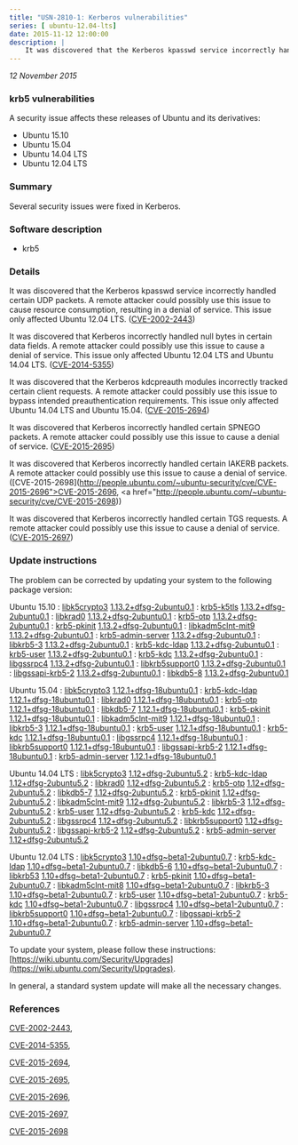 ```yaml
---
title: "USN-2810-1: Kerberos vulnerabilities"
series: [ ubuntu-12.04-lts]
date: 2015-11-12 12:00:00
description: |
    It was discovered that the Kerberos kpasswd service incorrectly handled certain UDP packets. A remote attacker could possibly use this issue to cause resource consumption, resulting in a denial of service. This issue only affected Ubuntu 12.04 LTS. ([CVE-2002-2443](http://people.ubuntu.com/~ubuntu-security/cve/CVE-2002-2443))
--- 
```

 
 

*12 November 2015*

### krb5 vulnerabilities

A security issue affects these releases of Ubuntu and its derivatives:

* Ubuntu 15.10
* Ubuntu 15.04
* Ubuntu 14.04 LTS
* Ubuntu 12.04 LTS

### Summary

Several security issues were fixed in Kerberos. 

### Software description

* krb5 

### Details

It was discovered that the Kerberos kpasswd service incorrectly handled certain UDP packets. A remote attacker could possibly use this issue to cause resource consumption, resulting in a denial of service. This issue only affected Ubuntu 12.04 LTS. ([CVE-2002-2443](http://people.ubuntu.com/~ubuntu-security/cve/CVE-2002-2443))

It was discovered that Kerberos incorrectly handled null bytes in certain data fields. A remote attacker could possibly use this issue to cause a denial of service. This issue only affected Ubuntu 12.04 LTS and Ubuntu 14.04 LTS. ([CVE-2014-5355](http://people.ubuntu.com/~ubuntu-security/cve/CVE-2014-5355))

It was discovered that the Kerberos kdcpreauth modules incorrectly tracked certain client requests. A remote attacker could possibly use this issue to bypass intended preauthentication requirements. This issue only affected Ubuntu 14.04 LTS and Ubuntu 15.04. ([CVE-2015-2694](http://people.ubuntu.com/~ubuntu-security/cve/CVE-2015-2694))

It was discovered that Kerberos incorrectly handled certain SPNEGO packets. A remote attacker could possibly use this issue to cause a denial of service. ([CVE-2015-2695](http://people.ubuntu.com/~ubuntu-security/cve/CVE-2015-2695))

It was discovered that Kerberos incorrectly handled certain IAKERB packets. A remote attacker could possibly use this issue to cause a denial of service. ([CVE-2015-2698](http://people.ubuntu.com/~ubuntu-security/cve/CVE-2015-2696">CVE-2015-2696</a>, <a href="http://people.ubuntu.com/~ubuntu-security/cve/CVE-2015-2698))

It was discovered that Kerberos incorrectly handled certain TGS requests. A remote attacker could possibly use this issue to cause a denial of service. ([CVE-2015-2697](http://people.ubuntu.com/~ubuntu-security/cve/CVE-2015-2697)) 

### Update instructions

The problem can be corrected by updating your system to the following package version:

Ubuntu 15.10
 : [libk5crypto3](https://launchpad.net/ubuntu/+source/krb5) <span> [1.13.2+dfsg-2ubuntu0.1](https://launchpad.net/ubuntu/+source/krb5/1.13.2+dfsg-2ubuntu0.1) </span> 
 : [krb5-k5tls](https://launchpad.net/ubuntu/+source/krb5) <span> [1.13.2+dfsg-2ubuntu0.1](https://launchpad.net/ubuntu/+source/krb5/1.13.2+dfsg-2ubuntu0.1) </span> 
 : [libkrad0](https://launchpad.net/ubuntu/+source/krb5) <span> [1.13.2+dfsg-2ubuntu0.1](https://launchpad.net/ubuntu/+source/krb5/1.13.2+dfsg-2ubuntu0.1) </span> 
 : [krb5-otp](https://launchpad.net/ubuntu/+source/krb5) <span> [1.13.2+dfsg-2ubuntu0.1](https://launchpad.net/ubuntu/+source/krb5/1.13.2+dfsg-2ubuntu0.1) </span> 
 : [krb5-pkinit](https://launchpad.net/ubuntu/+source/krb5) <span> [1.13.2+dfsg-2ubuntu0.1](https://launchpad.net/ubuntu/+source/krb5/1.13.2+dfsg-2ubuntu0.1) </span> 
 : [libkadm5clnt-mit9](https://launchpad.net/ubuntu/+source/krb5) <span> [1.13.2+dfsg-2ubuntu0.1](https://launchpad.net/ubuntu/+source/krb5/1.13.2+dfsg-2ubuntu0.1) </span> 
 : [krb5-admin-server](https://launchpad.net/ubuntu/+source/krb5) <span> [1.13.2+dfsg-2ubuntu0.1](https://launchpad.net/ubuntu/+source/krb5/1.13.2+dfsg-2ubuntu0.1) </span> 
 : [libkrb5-3](https://launchpad.net/ubuntu/+source/krb5) <span> [1.13.2+dfsg-2ubuntu0.1](https://launchpad.net/ubuntu/+source/krb5/1.13.2+dfsg-2ubuntu0.1) </span> 
 : [krb5-kdc-ldap](https://launchpad.net/ubuntu/+source/krb5) <span> [1.13.2+dfsg-2ubuntu0.1](https://launchpad.net/ubuntu/+source/krb5/1.13.2+dfsg-2ubuntu0.1) </span> 
 : [krb5-user](https://launchpad.net/ubuntu/+source/krb5) <span> [1.13.2+dfsg-2ubuntu0.1](https://launchpad.net/ubuntu/+source/krb5/1.13.2+dfsg-2ubuntu0.1) </span> 
 : [krb5-kdc](https://launchpad.net/ubuntu/+source/krb5) <span> [1.13.2+dfsg-2ubuntu0.1](https://launchpad.net/ubuntu/+source/krb5/1.13.2+dfsg-2ubuntu0.1) </span> 
 : [libgssrpc4](https://launchpad.net/ubuntu/+source/krb5) <span> [1.13.2+dfsg-2ubuntu0.1](https://launchpad.net/ubuntu/+source/krb5/1.13.2+dfsg-2ubuntu0.1) </span> 
 : [libkrb5support0](https://launchpad.net/ubuntu/+source/krb5) <span> [1.13.2+dfsg-2ubuntu0.1](https://launchpad.net/ubuntu/+source/krb5/1.13.2+dfsg-2ubuntu0.1) </span> 
 : [libgssapi-krb5-2](https://launchpad.net/ubuntu/+source/krb5) <span> [1.13.2+dfsg-2ubuntu0.1](https://launchpad.net/ubuntu/+source/krb5/1.13.2+dfsg-2ubuntu0.1) </span> 
 : [libkdb5-8](https://launchpad.net/ubuntu/+source/krb5) <span> [1.13.2+dfsg-2ubuntu0.1](https://launchpad.net/ubuntu/+source/krb5/1.13.2+dfsg-2ubuntu0.1) </span> 

Ubuntu 15.04
 : [libk5crypto3](https://launchpad.net/ubuntu/+source/krb5) <span> [1.12.1+dfsg-18ubuntu0.1](https://launchpad.net/ubuntu/+source/krb5/1.12.1+dfsg-18ubuntu0.1) </span> 
 : [krb5-kdc-ldap](https://launchpad.net/ubuntu/+source/krb5) <span> [1.12.1+dfsg-18ubuntu0.1](https://launchpad.net/ubuntu/+source/krb5/1.12.1+dfsg-18ubuntu0.1) </span> 
 : [libkrad0](https://launchpad.net/ubuntu/+source/krb5) <span> [1.12.1+dfsg-18ubuntu0.1](https://launchpad.net/ubuntu/+source/krb5/1.12.1+dfsg-18ubuntu0.1) </span> 
 : [krb5-otp](https://launchpad.net/ubuntu/+source/krb5) <span> [1.12.1+dfsg-18ubuntu0.1](https://launchpad.net/ubuntu/+source/krb5/1.12.1+dfsg-18ubuntu0.1) </span> 
 : [libkdb5-7](https://launchpad.net/ubuntu/+source/krb5) <span> [1.12.1+dfsg-18ubuntu0.1](https://launchpad.net/ubuntu/+source/krb5/1.12.1+dfsg-18ubuntu0.1) </span> 
 : [krb5-pkinit](https://launchpad.net/ubuntu/+source/krb5) <span> [1.12.1+dfsg-18ubuntu0.1](https://launchpad.net/ubuntu/+source/krb5/1.12.1+dfsg-18ubuntu0.1) </span> 
 : [libkadm5clnt-mit9](https://launchpad.net/ubuntu/+source/krb5) <span> [1.12.1+dfsg-18ubuntu0.1](https://launchpad.net/ubuntu/+source/krb5/1.12.1+dfsg-18ubuntu0.1) </span> 
 : [libkrb5-3](https://launchpad.net/ubuntu/+source/krb5) <span> [1.12.1+dfsg-18ubuntu0.1](https://launchpad.net/ubuntu/+source/krb5/1.12.1+dfsg-18ubuntu0.1) </span> 
 : [krb5-user](https://launchpad.net/ubuntu/+source/krb5) <span> [1.12.1+dfsg-18ubuntu0.1](https://launchpad.net/ubuntu/+source/krb5/1.12.1+dfsg-18ubuntu0.1) </span> 
 : [krb5-kdc](https://launchpad.net/ubuntu/+source/krb5) <span> [1.12.1+dfsg-18ubuntu0.1](https://launchpad.net/ubuntu/+source/krb5/1.12.1+dfsg-18ubuntu0.1) </span> 
 : [libgssrpc4](https://launchpad.net/ubuntu/+source/krb5) <span> [1.12.1+dfsg-18ubuntu0.1](https://launchpad.net/ubuntu/+source/krb5/1.12.1+dfsg-18ubuntu0.1) </span> 
 : [libkrb5support0](https://launchpad.net/ubuntu/+source/krb5) <span> [1.12.1+dfsg-18ubuntu0.1](https://launchpad.net/ubuntu/+source/krb5/1.12.1+dfsg-18ubuntu0.1) </span> 
 : [libgssapi-krb5-2](https://launchpad.net/ubuntu/+source/krb5) <span> [1.12.1+dfsg-18ubuntu0.1](https://launchpad.net/ubuntu/+source/krb5/1.12.1+dfsg-18ubuntu0.1) </span> 
 : [krb5-admin-server](https://launchpad.net/ubuntu/+source/krb5) <span> [1.12.1+dfsg-18ubuntu0.1](https://launchpad.net/ubuntu/+source/krb5/1.12.1+dfsg-18ubuntu0.1) </span> 

Ubuntu 14.04 LTS
 : [libk5crypto3](https://launchpad.net/ubuntu/+source/krb5) <span> [1.12+dfsg-2ubuntu5.2](https://launchpad.net/ubuntu/+source/krb5/1.12+dfsg-2ubuntu5.2) </span> 
 : [krb5-kdc-ldap](https://launchpad.net/ubuntu/+source/krb5) <span> [1.12+dfsg-2ubuntu5.2](https://launchpad.net/ubuntu/+source/krb5/1.12+dfsg-2ubuntu5.2) </span> 
 : [libkrad0](https://launchpad.net/ubuntu/+source/krb5) <span> [1.12+dfsg-2ubuntu5.2](https://launchpad.net/ubuntu/+source/krb5/1.12+dfsg-2ubuntu5.2) </span> 
 : [krb5-otp](https://launchpad.net/ubuntu/+source/krb5) <span> [1.12+dfsg-2ubuntu5.2](https://launchpad.net/ubuntu/+source/krb5/1.12+dfsg-2ubuntu5.2) </span> 
 : [libkdb5-7](https://launchpad.net/ubuntu/+source/krb5) <span> [1.12+dfsg-2ubuntu5.2](https://launchpad.net/ubuntu/+source/krb5/1.12+dfsg-2ubuntu5.2) </span> 
 : [krb5-pkinit](https://launchpad.net/ubuntu/+source/krb5) <span> [1.12+dfsg-2ubuntu5.2](https://launchpad.net/ubuntu/+source/krb5/1.12+dfsg-2ubuntu5.2) </span> 
 : [libkadm5clnt-mit9](https://launchpad.net/ubuntu/+source/krb5) <span> [1.12+dfsg-2ubuntu5.2](https://launchpad.net/ubuntu/+source/krb5/1.12+dfsg-2ubuntu5.2) </span> 
 : [libkrb5-3](https://launchpad.net/ubuntu/+source/krb5) <span> [1.12+dfsg-2ubuntu5.2](https://launchpad.net/ubuntu/+source/krb5/1.12+dfsg-2ubuntu5.2) </span> 
 : [krb5-user](https://launchpad.net/ubuntu/+source/krb5) <span> [1.12+dfsg-2ubuntu5.2](https://launchpad.net/ubuntu/+source/krb5/1.12+dfsg-2ubuntu5.2) </span> 
 : [krb5-kdc](https://launchpad.net/ubuntu/+source/krb5) <span> [1.12+dfsg-2ubuntu5.2](https://launchpad.net/ubuntu/+source/krb5/1.12+dfsg-2ubuntu5.2) </span> 
 : [libgssrpc4](https://launchpad.net/ubuntu/+source/krb5) <span> [1.12+dfsg-2ubuntu5.2](https://launchpad.net/ubuntu/+source/krb5/1.12+dfsg-2ubuntu5.2) </span> 
 : [libkrb5support0](https://launchpad.net/ubuntu/+source/krb5) <span> [1.12+dfsg-2ubuntu5.2](https://launchpad.net/ubuntu/+source/krb5/1.12+dfsg-2ubuntu5.2) </span> 
 : [libgssapi-krb5-2](https://launchpad.net/ubuntu/+source/krb5) <span> [1.12+dfsg-2ubuntu5.2](https://launchpad.net/ubuntu/+source/krb5/1.12+dfsg-2ubuntu5.2) </span> 
 : [krb5-admin-server](https://launchpad.net/ubuntu/+source/krb5) <span> [1.12+dfsg-2ubuntu5.2](https://launchpad.net/ubuntu/+source/krb5/1.12+dfsg-2ubuntu5.2) </span> 

Ubuntu 12.04 LTS
 : [libk5crypto3](https://launchpad.net/ubuntu/+source/krb5) <span> [1.10+dfsg~beta1-2ubuntu0.7](https://launchpad.net/ubuntu/+source/krb5/1.10+dfsg~beta1-2ubuntu0.7) </span> 
 : [krb5-kdc-ldap](https://launchpad.net/ubuntu/+source/krb5) <span> [1.10+dfsg~beta1-2ubuntu0.7](https://launchpad.net/ubuntu/+source/krb5/1.10+dfsg~beta1-2ubuntu0.7) </span> 
 : [libkdb5-6](https://launchpad.net/ubuntu/+source/krb5) <span> [1.10+dfsg~beta1-2ubuntu0.7](https://launchpad.net/ubuntu/+source/krb5/1.10+dfsg~beta1-2ubuntu0.7) </span> 
 : [libkrb53](https://launchpad.net/ubuntu/+source/krb5) <span> [1.10+dfsg~beta1-2ubuntu0.7](https://launchpad.net/ubuntu/+source/krb5/1.10+dfsg~beta1-2ubuntu0.7) </span> 
 : [krb5-pkinit](https://launchpad.net/ubuntu/+source/krb5) <span> [1.10+dfsg~beta1-2ubuntu0.7](https://launchpad.net/ubuntu/+source/krb5/1.10+dfsg~beta1-2ubuntu0.7) </span> 
 : [libkadm5clnt-mit8](https://launchpad.net/ubuntu/+source/krb5) <span> [1.10+dfsg~beta1-2ubuntu0.7](https://launchpad.net/ubuntu/+source/krb5/1.10+dfsg~beta1-2ubuntu0.7) </span> 
 : [libkrb5-3](https://launchpad.net/ubuntu/+source/krb5) <span> [1.10+dfsg~beta1-2ubuntu0.7](https://launchpad.net/ubuntu/+source/krb5/1.10+dfsg~beta1-2ubuntu0.7) </span> 
 : [krb5-user](https://launchpad.net/ubuntu/+source/krb5) <span> [1.10+dfsg~beta1-2ubuntu0.7](https://launchpad.net/ubuntu/+source/krb5/1.10+dfsg~beta1-2ubuntu0.7) </span> 
 : [krb5-kdc](https://launchpad.net/ubuntu/+source/krb5) <span> [1.10+dfsg~beta1-2ubuntu0.7](https://launchpad.net/ubuntu/+source/krb5/1.10+dfsg~beta1-2ubuntu0.7) </span> 
 : [libgssrpc4](https://launchpad.net/ubuntu/+source/krb5) <span> [1.10+dfsg~beta1-2ubuntu0.7](https://launchpad.net/ubuntu/+source/krb5/1.10+dfsg~beta1-2ubuntu0.7) </span> 
 : [libkrb5support0](https://launchpad.net/ubuntu/+source/krb5) <span> [1.10+dfsg~beta1-2ubuntu0.7](https://launchpad.net/ubuntu/+source/krb5/1.10+dfsg~beta1-2ubuntu0.7) </span> 
 : [libgssapi-krb5-2](https://launchpad.net/ubuntu/+source/krb5) <span> [1.10+dfsg~beta1-2ubuntu0.7](https://launchpad.net/ubuntu/+source/krb5/1.10+dfsg~beta1-2ubuntu0.7) </span> 
 : [krb5-admin-server](https://launchpad.net/ubuntu/+source/krb5) <span> [1.10+dfsg~beta1-2ubuntu0.7](https://launchpad.net/ubuntu/+source/krb5/1.10+dfsg~beta1-2ubuntu0.7) </span> 

To update your system, please follow these instructions: [https://wiki.ubuntu.com/Security/Upgrades](https://wiki.ubuntu.com/Security/Upgrades).

In general, a standard system update will make all the necessary changes. 

### References

 
 [CVE-2002-2443](http://people.ubuntu.com/~ubuntu-security/cve/CVE-2002-2443), 

 [CVE-2014-5355](http://people.ubuntu.com/~ubuntu-security/cve/CVE-2014-5355), 

 [CVE-2015-2694](http://people.ubuntu.com/~ubuntu-security/cve/CVE-2015-2694), 

 [CVE-2015-2695](http://people.ubuntu.com/~ubuntu-security/cve/CVE-2015-2695), 

 [CVE-2015-2696](http://people.ubuntu.com/~ubuntu-security/cve/CVE-2015-2696), 

 [CVE-2015-2697](http://people.ubuntu.com/~ubuntu-security/cve/CVE-2015-2697), 

 [CVE-2015-2698](http://people.ubuntu.com/~ubuntu-security/cve/CVE-2015-2698)
 

